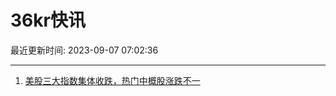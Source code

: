 # 36kr快讯

最近更新时间: 2023-09-07 07:02:36

--- 
1. [美股三大指数集体收跌，热门中概股涨跌不一](https://www.36kr.com/newsflashes/2421027150766852) 
